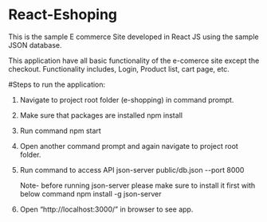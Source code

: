 # React-Eshoping
This is the sample E commerce Site developed in React JS using the sample JSON database.

This application have all basic functionality of the e-comerce site except the checkout.
Functionality includes,
Login, Product list, cart page, etc.

#Steps to run the application:

1. Navigate to project root folder (e-shopping) in command prompt.
2. Make sure that packages are installed
    npm install
3. Run command 
    npm start
4. Open another command prompt and again navigate to project root folder.
5. Run command to access API 
    json-server public/db.json --port 8000

    Note- before running json-server please make sure to install it first with below command
      npm install -g json-server

6. Open “http://localhost:3000/” in browser to see app.
